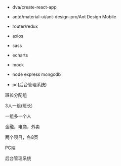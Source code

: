 - dva/create-react-app
- antd/material-ui/ant-design-pro/Ant Design Mobile
- router/redux
- axios
- sass
- echarts

- mock
- node express mongodb
- pc(后台管理系统)

班长分配组


3人一组(班长)

一组多一个人

金融，电商，外卖

两个项目，各8页

PC端

后台管理系统